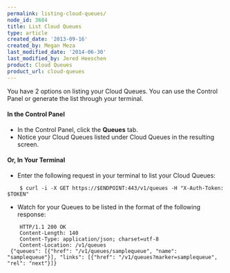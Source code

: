 ```yaml
---
permalink: listing-cloud-queues/
node_id: 3684
title: List Cloud Queues
type: article
created_date: '2013-09-16'
created_by: Megan Meza
last_modified_date: '2014-06-30'
last_modified_by: Jered Heeschen
product: Cloud Queues
product_url: cloud-queues
---
```


You have 2 options on listing your Cloud Queues.  You can use the
Control Panel or generate the list through your terminal.

#### In the Control Panel

-   In the Control Panel, click the **Queues** tab.
-   Notice your Cloud Queues listed under Cloud Queues in the resulting screen.

#### Or, In Your Terminal

-   Enter the following request in your terminal to list your Cloud Queues:

<!-- -->

        $ curl -i -X GET https://$ENDPOINT:443/v1/queues -H "X-Auth-Token: $TOKEN"

-   Watch for your Queues to be listed in the format of the following response:

<!-- -->

        HTTP/1.1 200 OK
        Content-Length: 140
        Content-Type: application/json; charset=utf-8
        Content-Location: /v1/queues
     {"queues": [{"href": "/v1/queues/samplequeue", "name": "samplequeue"}], "links": [{"href": "/v1/queues?marker=samplequeue", "rel": "next"}]}

